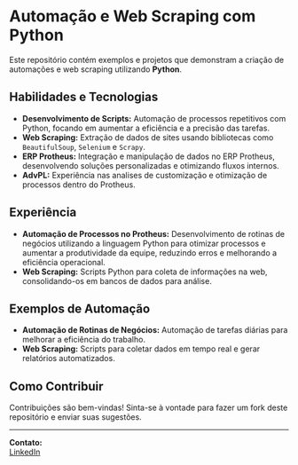 # Automação e Web Scraping com Python

Este repositório contém exemplos e projetos que demonstram a criação de automações e web scraping utilizando **Python**.

## Habilidades e Tecnologias

- **Desenvolvimento de Scripts:** Automação de processos repetitivos com Python, focando em aumentar a eficiência e a precisão das tarefas.
- **Web Scraping:** Extração de dados de sites usando bibliotecas como `BeautifulSoup`, `Selenium` e `Scrapy`.
- **ERP Protheus:** Integração e manipulação de dados no ERP Protheus, desenvolvendo soluções personalizadas e otimizando fluxos internos.
- **AdvPL:** Experiência nas analises de customização e otimização de processos dentro do Protheus.

## Experiência

- **Automação de Processos no Protheus:** Desenvolvimento de rotinas de negócios utilizando a linguagem Python para otimizar processos e aumentar a produtividade da equipe, reduzindo erros e melhorando a eficiência operacional.
- **Web Scraping:** Scripts Python para coleta de informações na web, consolidando-os em bancos de dados para análise.

## Exemplos de Automação

- **Automação de Rotinas de Negócios:** Automação de tarefas diárias para melhorar a eficiência do trabalho.
- **Web Scraping:** Scripts para coletar dados em tempo real e gerar relatórios automatizados.

## Como Contribuir

Contribuições são bem-vindas! Sinta-se à vontade para fazer um fork deste repositório e enviar suas sugestões.

---

**Contato:**  
[LinkedIn](https://www.linkedin.com/in/joyce-freire-7b9642288/)  
